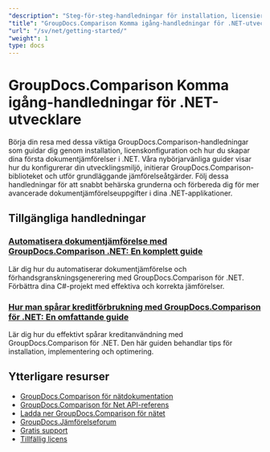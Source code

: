 ```yaml
---
"description": "Steg-för-steg-handledningar för installation, licensiering, konfigurering och skapandet av din första dokumentjämförelse i .NET-applikationer av GroupDocs.Comparison."
"title": "GroupDocs.Comparison Komma igång-handledningar för .NET-utvecklare"
"url": "/sv/net/getting-started/"
"weight": 1
type: docs
---
```

# GroupDocs.Comparison Komma igång-handledningar för .NET-utvecklare

Börja din resa med dessa viktiga GroupDocs.Comparison-handledningar som guidar dig genom installation, licenskonfiguration och hur du skapar dina första dokumentjämförelser i .NET. Våra nybörjarvänliga guider visar hur du konfigurerar din utvecklingsmiljö, initierar GroupDocs.Comparison-biblioteket och utför grundläggande jämförelseåtgärder. Följ dessa handledningar för att snabbt behärska grunderna och förbereda dig för mer avancerade dokumentjämförelseuppgifter i dina .NET-applikationer.

## Tillgängliga handledningar

### [Automatisera dokumentjämförelse med GroupDocs.Comparison .NET: En komplett guide](./automate-document-comparison-groupdocs-net/)
Lär dig hur du automatiserar dokumentjämförelse och förhandsgranskningsgenerering med GroupDocs.Comparison för .NET. Förbättra dina C#-projekt med effektiva och korrekta jämförelser.

### [Hur man spårar kreditförbrukning med GroupDocs.Comparison för .NET: En omfattande guide](./track-credit-consumption-groupdocs-comparison-dotnet/)
Lär dig hur du effektivt spårar kreditanvändning med GroupDocs.Comparison för .NET. Den här guiden behandlar tips för installation, implementering och optimering.

## Ytterligare resurser

- [GroupDocs.Comparison för nätdokumentation](https://docs.groupdocs.com/comparison/net/)
- [GroupDocs.Comparison för Net API-referens](https://reference.groupdocs.com/comparison/net/)
- [Ladda ner GroupDocs.Comparison för nätet](https://releases.groupdocs.com/comparison/net/)
- [GroupDocs.Jämförelseforum](https://forum.groupdocs.com/c/comparison)
- [Gratis support](https://forum.groupdocs.com/)
- [Tillfällig licens](https://purchase.groupdocs.com/temporary-license/)